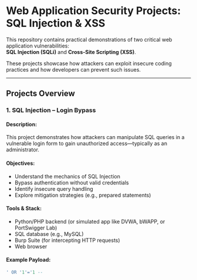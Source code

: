 #  Web Application Security Projects: SQL Injection & XSS

This repository contains practical demonstrations of two critical web application vulnerabilities:  
**SQL Injection (SQLi)** and **Cross-Site Scripting (XSS)**.

These projects showcase how attackers can exploit insecure coding practices and how developers can prevent such issues.

---

##  Projects Overview

### 1.  SQL Injection – Login Bypass

####  Description:
This project demonstrates how attackers can manipulate SQL queries in a vulnerable login form to gain unauthorized access—typically as an administrator.

####  Objectives:
- Understand the mechanics of SQL Injection
- Bypass authentication without valid credentials
- Identify insecure query handling
- Explore mitigation strategies (e.g., prepared statements)

####  Tools & Stack:
- Python/PHP backend (or simulated app like DVWA, bWAPP, or PortSwigger Lab)
- SQL database (e.g., MySQL)
- Burp Suite (for intercepting HTTP requests)
- Web browser

####  Example Payload:
```sql
' OR '1'='1 --
